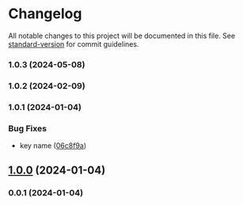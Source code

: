 # Changelog

All notable changes to this project will be documented in this file. See [standard-version](https://github.com/conventional-changelog/standard-version) for commit guidelines.

### 1.0.3 (2024-05-08)

### 1.0.2 (2024-02-09)

### 1.0.1 (2024-01-04)


### Bug Fixes

* key name ([06c8f9a](https://github.com/kikobeats/github-create-secret/commit/06c8f9a841867b6704bd43369e7072cc53ab742c))

## [1.0.0](https://github.com/kikobeats/github-create-secret/compare/v0.0.1...v1.0.0) (2024-01-04)

### 0.0.1 (2024-01-04)
